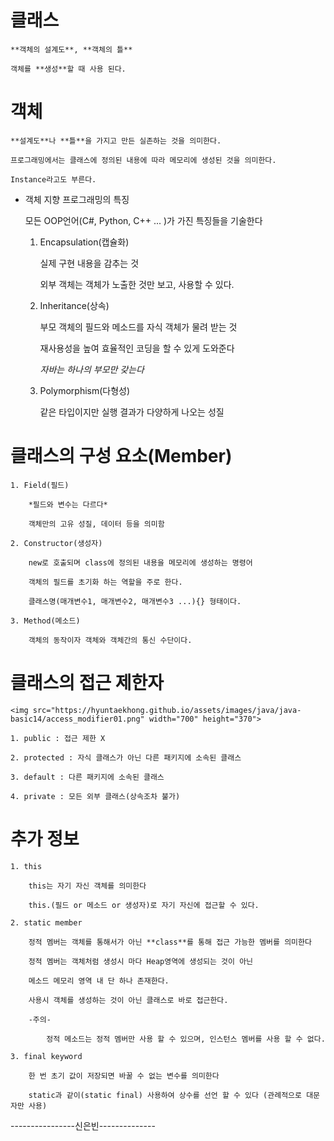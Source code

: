 # 클래스
    
    **객체의 설계도**, **객체의 틀**

    객체를 **생성**할 때 사용 된다.

# 객체

    **설계도**나 **틀**을 가지고 만든 실존하는 것을 의미한다.

    프로그래밍에서는 클래스에 정의된 내용에 따라 메모리에 생성된 것을 의미한다.

    Instance라고도 부른다.

* 객체 지향 프로그래밍의 특징

    모든 OOP언어(C#, Python, C++ ... )가 가진 특징들을 기술한다

    1. Encapsulation(캡슐화)

        실제 구현 내용을 감추는 것

        외부 객체는 객체가 노출한 것만 보고, 사용할 수 있다.

    2. Inheritance(상속)

        부모 객체의 필드와 메소드를 자식 객체가 물려 받는 것

        재사용성을 높여 효율적인 코딩을 할 수 있게 도와준다

        *자바는 하나의 부모만 갖는다*

    3. Polymorphism(다형성)

        같은 타입이지만 실행 결과가 다양하게 나오는 성질

# 클래스의 구성 요소(Member)
    1. Field(필드)

        *필드와 변수는 다르다*

        객체만의 고유 성질, 데이터 등을 의미함

    2. Constructor(생성자)

        new로 호출되며 class에 정의된 내용을 메모리에 생성하는 명령어

        객체의 필드를 초기화 하는 역할을 주로 한다.

        클래스명(매개변수1, 매개변수2, 매개변수3 ...){} 형태이다. 

    3. Method(메소드)

        객체의 동작이자 객체와 객체간의 통신 수단이다.

# 클래스의 접근 제한자
    <img src="https://hyuntaekhong.github.io/assets/images/java/java-basic14/access_modifier01.png" width="700" height="370">

    1. public : 접근 제한 X

    2. protected : 자식 클래스가 아닌 다른 패키지에 소속된 클래스

    3. default : 다른 패키지에 소속된 클래스

    4. private : 모든 외부 클래스(상속조차 불가)

# 추가 정보
    1. this

        this는 자기 자신 객체를 의미한다

        this.(필드 or 메소드 or 생성자)로 자기 자신에 접근할 수 있다.

    2. static member

        정적 멤버는 객체를 통해서가 아닌 **class**를 통해 접근 가능한 멤버를 의미한다

        정적 멤버는 객체처럼 생성시 마다 Heap영역에 생성되는 것이 아닌

        메소드 메모리 영역 내 단 하나 존재한다.

        사용시 객체를 생성하는 것이 아닌 클래스로 바로 접근한다.

        -주의-

            정적 메소드는 정적 멤버만 사용 할 수 있으며, 인스턴스 멤버를 사용 할 수 없다.

    3. final keyword

        한 번 초기 값이 저장되면 바꿀 수 없는 변수를 의미한다

        static과 같이(static final) 사용하여 상수를 선언 할 수 있다 (관례적으로 대문자만 사용)

----------------신은빈--------------